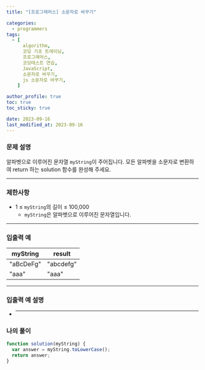 ```yaml
---
title: "[프로그래머스] 소문자로 바꾸기"

categories:
  - programmers
tags:
  - [
      algorithm,
      코딩 기초 트레이닝,
      프로그래머스,
      코딩테스트 연습,
      JavaScript,
      소문자로 바꾸기,
      js 소문자로 바꾸기,
    ]

author_profile: true
toc: true
toc_sticky: true

date: 2023-09-16
last_modified_at: 2023-09-16
---
```


### 문제 설명

알파벳으로 이루어진 문자열 `myString`이 주어집니다. 모든 알파벳을 소문자로 변환하여 return 하는 solution 함수를 완성해 주세요.

---

### 제한사항

- 1 ≤ `myString`의 길이 ≤ 100,000
  - `myString`은 알파벳으로 이루어진 문자열입니다.

---

### 입출력 예

| myString  | result    |
| --------- | --------- |
| "aBcDeFg" | "abcdefg" |
| "aaa"     | "aaa"     |

---

### 입출력 예 설명

- ***

### 나의 풀이

```jsx
function solution(myString) {
  var answer = myString.toLowerCase();
  return answer;
}
```
